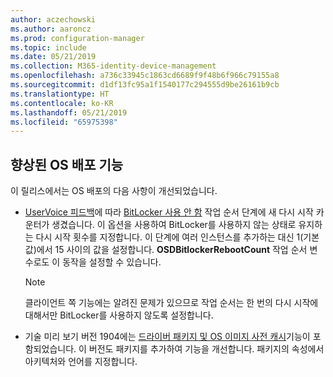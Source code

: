 ```yaml
---
author: aczechowski
ms.author: aaroncz
ms.prod: configuration-manager
ms.topic: include
ms.date: 05/21/2019
ms.collection: M365-identity-device-management
ms.openlocfilehash: a736c33945c1863cd6689f9f48b6f966c79155a8
ms.sourcegitcommit: d1df13fc95a1f1540177c294555d9be26161b9cb
ms.translationtype: HT
ms.contentlocale: ko-KR
ms.lasthandoff: 05/21/2019
ms.locfileid: "65975398"
---
```

## <a name="bkmk_osd"></a> 향상된 OS 배포 기능

<!--4512937,4224642-->

이 릴리스에서는 OS 배포의 다음 사항이 개선되었습니다.

- [UserVoice 피드백](https://configurationmanager.uservoice.com/forums/300492-ideas/suggestions/18951715-add-reboot-count-functionality-to-the-disable-bitl)에 따라 [BitLocker 사용 안 함](/sccm/osd/understand/task-sequence-steps#BKMK_DisableBitLocker) 작업 순서 단계에 새 다시 시작 카운터가 생겼습니다. 이 옵션을 사용하여 BitLocker를 사용하지 않는 상태로 유지하는 다시 시작 횟수를 지정합니다. 이 단계에 여러 인스턴스를 추가하는 대신 1(기본값)에서 15 사이의 값을 설정합니다. **OSDBitlockerRebootCount** 작업 순서 변수로도 이 동작을 설정할 수 있습니다.

    > [!Note]  
    > 클라이언트 쪽 기능에는 알려진 문제가 있으므로 작업 순서는 한 번의 다시 시작에 대해서만 BitLocker를 사용하지 않도록 설정합니다.  

- 기술 미리 보기 버전 1904에는 [드라이버 패키지 및 OS 이미지 사전 캐시](/sccm/core/get-started/2019/technical-preview-1904#bkmk_precache)기능이 포함되었습니다. 이 버전도 패키지를 추가하여 기능을 개선합니다. 패키지의 속성에서 아키텍처와 언어를 지정합니다.
